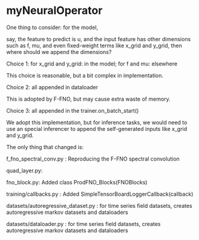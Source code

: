 # myNeuralOperator

One thing to consider: for the model, 

say, the feature to predict is u, and the input feature has other dimensions such as f, mu, and even fixed-weight terms like x_grid and y_grid, then where should we append the dimensions?

Choice 1: for x_grid and y_grid: in the model; for f and mu: elsewhere

This choice is reasonable, but a bit complex in implementation.

Choice 2: all appended in dataloader

This is adopted by F-FNO, but may cause extra waste of memory.

Choice 3: all appended in the trainer.on_batch_start()

We adopt this implementation, but for inference tasks, we would need to use an special inferencer to append the self-generated inputs like x_grid and y_grid.

The only thing that changed is:

f_fno_spectral_conv.py : Reproducing the F-FNO spectral convolution

quad_layer.py: 

fno_block.py: Added class ProdFNO_Blocks(FNOBlocks)

training/callbacks.py : Added SimpleTensorBoardLoggerCallback(callback)

datasets/autoregressive_dataset.py : for time series field datasets, creates autoregressive markov datasets and dataloaders

datasets/dataloader.py : for time series field datasets, creates autoregressive markov datasets and dataloaders


